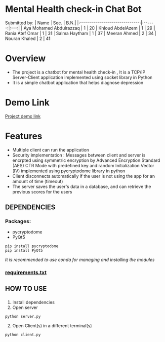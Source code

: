 # Mental Health check-in Chat Bot


Submitted by:
|              Name              |   Sec. | B.N.|
|:------------------------------:|:------:|:---:|
| Aya Mohamed Abdulrazzaq        |    1   | 20
| Khloud AbdelAzem               |    1   | 29
| Rania Atef Omar                |    1   | 31 
| Salma Haytham                  |    1   | 37
| Meeran Ahmed                   |    2   | 34
| Nouran Khaled                  |    2   | 41


# **Overview**
- The project is a chatbot for mental health check-in , It is a TCP/IP Server-Client application implemented using socket library in Python
- It is a simple chatbot application that helps diagnose depression


# Demo Link
[Project demo link](https://drive.google.com/file/d/1fVvNNT90Ass-n86qjjO8_EJ6MnNfYje_/view)

# **Features**
- Multiple client can run the application
- Security implementation : Messages between client and server is encrpted using symmetric encryption by Advanced Encryption Standard (AES) CTR Mode with predefined key and random Initialization Vector (IV) implemented using pycryptodome library in python
- Client disconnects automatically if the user is not using the app for an amount of time (timeout)
- The server saves the user's data in a database, and can retrieve the previous scores for the users



## **DEPENDENCIES**
### Packages: 
- pycryptodome 
- PyQt5  
``` 
pip install pycryptodome 
pip install PyQt5
```
*It is recommended to use conda for managing and installing the modules*
<br>

### [requirements.txt](requirements.txt)

## **HOW TO USE**
### 
1. Install dependencies
1. Open server
```
python server.py
```
2. Open Client(s) in a different terminal(s)
```
python client.py
```

